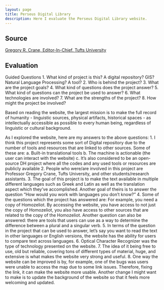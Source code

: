 ```yaml
---
layout: page
title: Perseus Digital Library
description: Here I evaluate the Perseus Digital Library website.
---
```

## Source

[Gregory R. Crane, Editor-In-Chief. Tufts University](http://www.perseus.tufts.edu/hopper/)

## Evaluation

Guided Questions
        1. What kind of project is this? A digital repository? GIS? Natural 
        Language Processing? A tool?
        2. Who is behind the project?
        3. What are the project goals?
        4. What kind of questions does the project answer?
        5. What kind of questions can the project be used to answer?
        6. What technologies are involved?
        7. What are the strengths of the project?
        8. How might the project be involved?

Based on reading the website, the largest mission is to make the full record 
of humanity - linguistic sources, physical artifacts, historical spaces - 
as intellectually accessible as possible to every human being, regardless of 
linguistic or cultural background.

As I explored the website, here are my answers to the above questions:
        1. I think this project represents some sort of Digital repository 
        due to the number of tools and resources that are linked to other 
        sources. Some of these are:
                a. Built-in translational tools
                b. The machine is actionable (the user can interact with 
                the website)
                c. It’s also considered to be an open-source DH project 
                where all the codes and any used tools or resources are 
                publicly available
        2. People who were/are involved in this project are Professor Gregory 
        Crane, Tufts University, and other students/research assistants.
        3. The goal of this project is to make the text available in multiple 
        different languages such as Greek and Latin as well as the 
        translation aspect which they’ve accomplished. Another goal of theirs 
        is to answer the question “How would you work with languages you 
        don’t know?”
        4. Some of the questions which the project has answered are: For 
        example, you need a copy of Homozeliot. By accessing the website, 
        you have access to not just the copy of Homozeliot, you also have 
        access to other sources that are related to the copy of the 
        Homozeliot. Another question can also be answered: there are tools 
        that users can use as a way to determine the difference between a 
        plural and a singular verb.
        5. In terms of the question in the project that can be used to 
        answer, let’s say you want to read the text in other languages or 
        English versions, the website has the ability for users to compare 
        text across languages.
        6. Optical Character Recognizer was the type of technology presented 
        on the website.
        7. The idea of it being free to use, old but reliable, covering tons 
        of different types of material, huge, and extensive is what makes the 
        website very strong and useful.
        8. One way the website can be improved is by, for example, one of the 
        bugs was users were unable to access the map due to some link issues. 
        Therefore, fixing the link, it can make the website more usable. 
        Another change I might want to make is to update the background of 
        the website so that it feels more welcoming and updated. 

